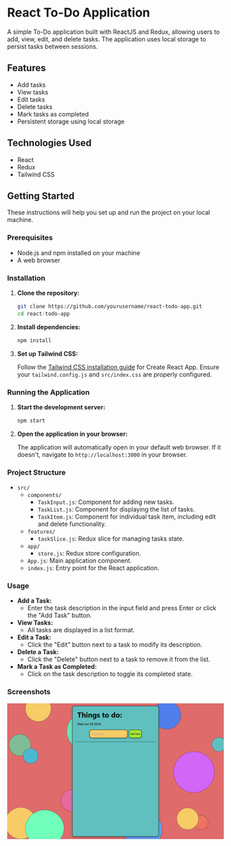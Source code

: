 # React To-Do Application

A simple To-Do application built with ReactJS and Redux, allowing users to add, view, edit, and delete tasks. The application uses local storage to persist tasks between sessions.

## Features

- Add tasks
- View tasks
- Edit tasks
- Delete tasks
- Mark tasks as completed
- Persistent storage using local storage

## Technologies Used

- React
- Redux
- Tailwind CSS

## Getting Started

These instructions will help you set up and run the project on your local machine.

### Prerequisites

- Node.js and npm installed on your machine
- A web browser

### Installation

1. **Clone the repository:**

    ```bash
    git clone https://github.com/yourusername/react-todo-app.git
    cd react-todo-app
    ```

2. **Install dependencies:**

    ```bash
    npm install
    ```

3. **Set up Tailwind CSS:**

    Follow the [Tailwind CSS installation guide](https://tailwindcss.com/docs/guides/create-react-app) for Create React App. Ensure your `tailwind.config.js` and `src/index.css` are properly configured.

### Running the Application

1. **Start the development server:**

    ```bash
    npm start
    ```

2. **Open the application in your browser:**

    The application will automatically open in your default web browser. If it doesn't, navigate to `http://localhost:3000` in your browser.

### Project Structure

- `src/`
  - `components/`
    - `TaskInput.js`: Component for adding new tasks.
    - `TaskList.js`: Component for displaying the list of tasks.
    - `TaskItem.js`: Component for individual task item, including edit and delete functionality.
  - `features/`
    - `taskSlice.js`: Redux slice for managing tasks state.
  - `app/`
    - `store.js`: Redux store configuration.
  - `App.js`: Main application component.
  - `index.js`: Entry point for the React application.

### Usage

- **Add a Task:**
  - Enter the task description in the input field and press Enter or click the "Add Task" button.
- **View Tasks:**
  - All tasks are displayed in a list format.
- **Edit a Task:**
  - Click the "Edit" button next to a task to modify its description.
- **Delete a Task:**
  - Click the "Delete" button next to a task to remove it from the list.
- **Mark a Task as Completed:**
  - Click on the task description to toggle its completed state.

### Screenshots
![alt text](<Screenshot (171).png>)